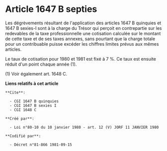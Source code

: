 # Article 1647 B septies

Les dégrèvements résultant de l'application des articles 1647 B quinquies et 1647 B sexies-I sont à la charge du Trésor qui
perçoit en contrepartie sur les redevables de la taxe professionnelle une cotisation calculée sur le montant de cette taxe et
de ses taxes annexes, sans pourtant que la charge totale pour un contribuable puisse excéder les chiffres limites prévus aux
mêmes articles.

Le taux de cotisation pour 1980 et 1981 est fixé à 7 %. Ce taux est ensuite réduit d'un point chaque année (1).

(1) Voir également art. 1648 C.

**Liens relatifs à cet article**

	**Cite**:

	  - CGI 1647 B quinquies
	  - CGI 1647 B sexies I
	  - CGI 1648 C

	**Créé par**:

	  - Loi n°80-10 du 10 janvier 1980 - art. 12 (V) JORF 11 JANVIER 1980

	**Codifié par**:

	  - Décret n°81-866 1981-09-15
